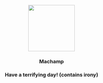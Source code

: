 <p align="center">
    <img src="https://raw.githubusercontent.com/PokeAPI/sprites/master/sprites/pokemon/68.png" width="150" height="150">
</p>
<h3 align="center"> <b>Machamp</b></h3>
<h3 align="center">Have a terrifying day! (contains irony)</h3>
